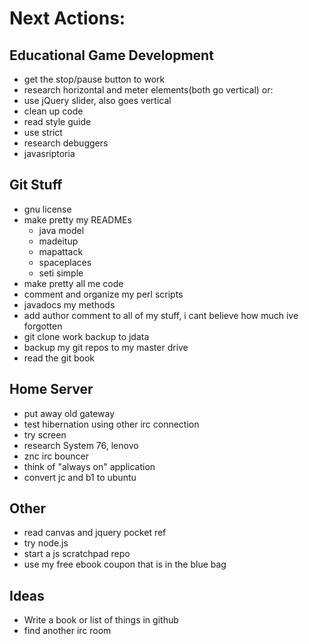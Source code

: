 Next Actions:
=============

Educational Game Development
----------------
- get the stop/pause button to work
- research horizontal and meter elements(both go vertical) or:
- use jQuery slider, also goes vertical 
- clean up code
- read style guide
- use strict
- research debuggers
- javasriptoria


Git Stuff
-------------------------
- gnu license
- make pretty my READMEs
    - java model
    - madeitup
    - mapattack
    - spaceplaces
    - seti simple
- make pretty all me code
- comment and organize my perl scripts
- javadocs my methods
- add author comment to all of my stuff, i cant believe how much ive forgotten
- git clone work backup to jdata
- backup my git repos to my master drive
- read the git book


Home Server
-----------
- put away old gateway
- test hibernation using other irc connection
- try screen
- research System 76, lenovo
- znc irc bouncer
- think of "always on" application
- convert jc and b1 to ubuntu

Other
-----
- read canvas and jquery pocket ref
- try node.js
- start a js scratchpad repo
- use my free ebook coupon that is in the blue bag

Ideas
-----
- Write a book or list of things in github
- find another irc room
